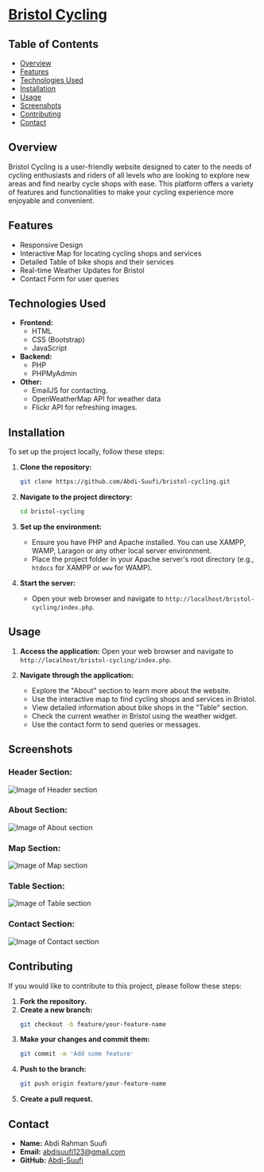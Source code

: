 # <a href="bristol-cycling.000webhostapp.com" target="_blank">Bristol Cycling</a>

## Table of Contents
- [Overview](#overview)
- [Features](#features)
- [Technologies Used](#technologies-used)
- [Installation](#installation)
- [Usage](#usage)
- [Screenshots](#screenshots)
- [Contributing](#contributing)
- [Contact](#contact)

## Overview
Bristol Cycling is a user-friendly website designed to cater to the needs of cycling enthusiasts and riders of all levels who are looking to explore new areas and find nearby cycle shops with ease. This platform offers a variety of features and functionalities to make your cycling experience more enjoyable and convenient.

## Features
- Responsive Design
- Interactive Map for locating cycling shops and services
- Detailed Table of bike shops and their services
- Real-time Weather Updates for Bristol
- Contact Form for user queries

## Technologies Used
- **Frontend:**
  - HTML
  - CSS (Bootstrap)
  - JavaScript
- **Backend:**
  - PHP
  - PHPMyAdmin
- **Other:**
  - EmailJS for contacting.
  - OpenWeatherMap API for weather data
  - Flickr API for refreshing images.

## Installation
To set up the project locally, follow these steps:

1. **Clone the repository:**
    ```bash
    git clone https://github.com/Abdi-Suufi/bristol-cycling.git
    ```
2. **Navigate to the project directory:**
    ```bash
    cd bristol-cycling
    ```
3. **Set up the environment:**
    - Ensure you have PHP and Apache installed. You can use XAMPP, WAMP, Laragon or any other local server environment.
    - Place the project folder in your Apache server's root directory (e.g., `htdocs` for XAMPP or `www` for WAMP).

4. **Start the server:**
    - Open your web browser and navigate to `http://localhost/bristol-cycling/index.php`.

## Usage
1. **Access the application:**
   Open your web browser and navigate to `http://localhost/bristol-cycling/index.php`.

2. **Navigate through the application:**
   - Explore the "About" section to learn more about the website.
   - Use the interactive map to find cycling shops and services in Bristol.
   - View detailed information about bike shops in the "Table" section.
   - Check the current weather in Bristol using the weather widget.
   - Use the contact form to send queries or messages.

## Screenshots
### Header Section:
![Image of Header section](https://github.com/Abdi-Suufi/bristol-cycling/blob/main/assets/img/screenshot-header.png)

### About Section:
![Image of About section](https://github.com/Abdi-Suufi/bristol-cycling/blob/main/assets/img/screenshot-about.png)

### Map Section:
![Image of Map section](https://github.com/Abdi-Suufi/bristol-cycling/blob/main/assets/img/screenshot-map.png)

### Table Section:
![Image of Table section](https://github.com/Abdi-Suufi/bristol-cycling/blob/main/assets/img/screenshot-table.png)

### Contact Section:
![Image of Contact section](https://github.com/Abdi-Suufi/bristol-cycling/blob/main/assets/img/screenshot-contact.png)

## Contributing
If you would like to contribute to this project, please follow these steps:

1. **Fork the repository.**
2. **Create a new branch:**
    ```bash
    git checkout -b feature/your-feature-name
    ```
3. **Make your changes and commit them:**
    ```bash
    git commit -m 'Add some feature'
    ```
4. **Push to the branch:**
    ```bash
    git push origin feature/your-feature-name
    ```
5. **Create a pull request.**

## Contact
- **Name:** Abdi Rahman Suufi
- **Email:** abdisuufi123@gmail.com
- **GitHub:** [Abdi-Suufi](https://github.com/Abdi-Suufi)
